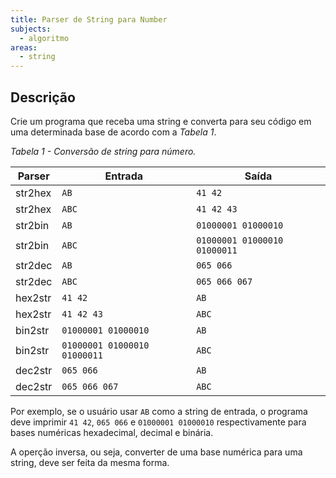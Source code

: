 ```yaml
---
title: Parser de String para Number
subjects:
  - algoritmo
areas:
  - string
---
```


## Descrição

Crie um programa que receba uma string e converta para seu código em uma determinada base de acordo com a _Tabela 1_.

_Tabela 1 - Conversão de string para número._

| Parser  | Entrada                      | Saída                        |
| ------- | ---------------------------- | ---------------------------- |
| str2hex | `AB`                         | `41 42`                      |
| str2hex | `ABC`                        | `41 42 43`                   |
| str2bin | `AB`                         | `01000001 01000010`          |
| str2bin | `ABC`                        | `01000001 01000010 01000011` |
| str2dec | `AB`                         | `065 066`                    |
| str2dec | `ABC`                        | `065 066 067`                |
| hex2str | `41 42`                      | `AB`                         |
| hex2str | `41 42 43`                   | `ABC`                        |
| bin2str | `01000001 01000010`          | `AB`                         |
| bin2str | `01000001 01000010 01000011` | `ABC`                        |
| dec2str | `065 066`                    | `AB`                         |
| dec2str | `065 066 067`                | `ABC`                        |

Por exemplo, se o usuário usar `AB` como a string de entrada, o programa deve imprimir `41 42`, `065 066` e `01000001 01000010` respectivamente para bases numéricas hexadecimal, decimal e binária.

A operção inversa, ou seja, converter de uma base numérica para uma string, deve ser feita da mesma forma.

